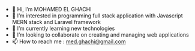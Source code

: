 - 👋 Hi, I’m MOHAMED EL GHACHI
- 👀 I’m interested in programming full stack application with Javascript MERN stack and Laravel framework
- 🌱 I’m currently learning new technologies
- 💞️ I’m looking to collaborate on creating and managing web applications
- 📫 How to reach me : med.ghachi@gmail.com

<!---
mohamedelghachi/mohamedelghachi is a ✨ special ✨ repository because its `README.md` (this file) appears on your GitHub profile.
You can click the Preview link to take a look at your changes.
--->

